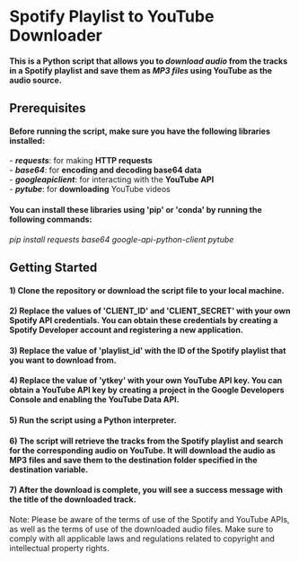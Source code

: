 # __Spotify Playlist to YouTube Downloader__

#### This is a Python script that allows you to *__download audio__* from the tracks in a Spotify playlist and save them as *__MP3 files__* using YouTube as the audio source.

## __Prerequisites__

#### Before running the script, make sure you have the following libraries installed:

\- *__requests__*: for making __HTTP requests__   
\- *__base64__*: for __encoding and decoding base64 data__    
\- *__googleapiclient__*: for interacting with the __YouTube API__    
\- *__pytube__*: for __downloading__ YouTube videos    


#### You can install these libraries using __'pip'__ or __'conda'__ by running the following commands:

*pip install requests base64 google-api-python-client pytube*

## __Getting Started__

#### 1) Clone the repository or download the script file to your local machine.

#### 2) Replace the values of __'CLIENT_ID'__ and __'CLIENT_SECRET'__ with your own Spotify API credentials. You can obtain these credentials by creating a Spotify Developer account and registering a new application.

#### 3) Replace the value of __'playlist_id'__ with the ID of the Spotify playlist that you want to download from.

#### 4) Replace the value of __'ytkey'__ with your own YouTube API key. You can obtain a YouTube API key by creating a project in the Google Developers Console and enabling the YouTube Data API.

#### 5) Run the script using a Python interpreter.

#### 6) The script will retrieve the tracks from the Spotify playlist and search for the corresponding audio on YouTube. It will download the audio as MP3 files and save them to the destination folder specified in the __destination__ variable.

#### 7) After the download is complete, you will see a success message with the title of the downloaded track.

Note: Please be aware of the terms of use of the Spotify and YouTube APIs, as well as the terms of use of the downloaded audio files. Make sure to comply with all applicable laws and regulations related to copyright and intellectual property rights.




